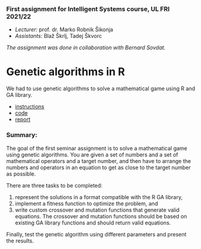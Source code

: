 ### First assignment for **Intelligent Systems** course, UL FRI 2021/22
- *Lecturer:* prof. dr. Marko Robnik Šikonja
- *Assistants:* Blaž Škrlj, Tadej Škvorc

*The assignment was done in collaboration with Bernard Sovdat.*

# **Genetic algorithms** in R

We had to use genetic algorithms to solve a mathematical game using R and GA library.

- [instructions](instructions.pdf)
- [code](assignment1.rmd)
- [report](report.pdf)


### Summary:
The goal of the first seminar assignment is to solve a mathematical game using genetic algorithms. You are given a set of numbers and a set of mathematical operators and a target number, and then have to arrange the numbers and operators in an equation to get as close to the target number as possible. 

There are three tasks to be completed: 
1. represent the solutions in a format compatible with the R GA library, 
2. implement a fitness function to optimize the problem, and 
3. write custom crossover and mutation functions that generate valid equations. The crossover and mutation functions should be based on existing GA library functions and should return valid equations. 

Finally, test the genetic algorithm using different parameters and present the results.
